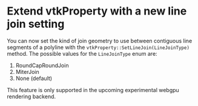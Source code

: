 # Extend vtkProperty with a new line join setting

You can now set the kind of join geometry to use between contiguous line segments of a polyline with
the `vtkProperty::SetLineJoin(LineJoinType)` method. The possible values for the `LineJoinType` enum
are:
1. RoundCapRoundJoin
2. MiterJoin
3. None (default)

This feature is only supported in the upcoming experimental webgpu rendering backend.
